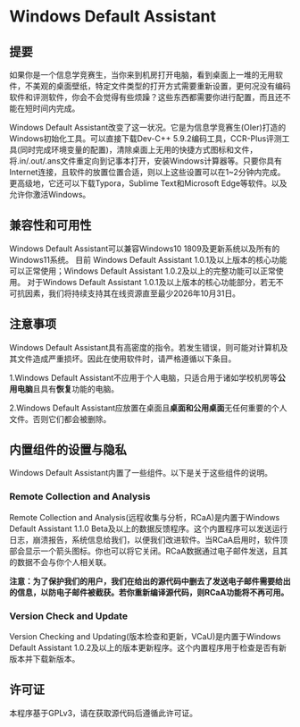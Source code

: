 # Windows Default Assistant
## 提要
如果你是一个信息学竞赛生，当你来到机房打开电脑，看到桌面上一堆的无用软件，不美观的桌面壁纸，特定文件类型的打开方式需要重新设置，更何况没有编码软件和评测软件，你会不会觉得有些烦躁？这些东西都需要你进行配置，而且还不能在短时间内完成。

Windows Default Assistant改变了这一状况。它是为信息学竞赛生(OIer)打造的Windows初始化工具。可以直接下载Dev-C++ 5.9.2编码工具，CCR-Plus评测工具(同时完成环境变量的配置)，清除桌面上无用的快捷方式图标和文件，将.in/.out/.ans文件重定向到记事本打开，安装Windows计算器等。只要你具有Internet连接，且软件的放置位置合适，则以上这些设置可以在1~2分钟内完成。更高级地，它还可以下载Typora，Sublime Text和Microsoft Edge等软件。以及允许你激活Windows。
## 兼容性和可用性
Windows Default Assistant可以兼容Windows10 1809及更新系统以及所有的Windows11系统。 
目前 Windows Default Assistant 1.0.1及以上版本的核心功能可以正常使用；Windows Default Assistant 1.0.2及以上的完整功能可以正常使用。
对于Windows Default Assistant 1.0.1及以上版本的核心功能部分，若无不可抗因素，我们将持续支持其在线资源直至最少2026年10月31日。
## 注意事项
Windows Default Assistant具有高密度的指令。若发生错误，则可能对计算机及其文件造成严重损坏。因此在使用软件时，请严格遵循以下条目。

1.Windows Default Assistant不应用于个人电脑，只适合用于诸如学校机房等**公用电脑**且具有**恢复**功能的电脑。

2.Windows Default Assistant应放置在桌面且**桌面和公用桌面**无任何重要的个人文件。否则它们都会被删除。
## 内置组件的设置与隐私
Windows Default Assistant内置了一些组件。以下是关于这些组件的说明。
### Remote Collection and Analysis
Remote Collection and Analysis(远程收集与分析，RCaA)是内置于Windows Default Assistant 1.1.0 Beta及以上的数据反馈程序。这个内置程序可以发送运行日志，崩溃报告，系统信息给我们，以便我们改进软件。当RCaA启用时，软件顶部会显示一个箭头图标。你也可以将它关闭。RCaA数据通过电子邮件发送，且其的数据不会与你个人相关联。

**注意：为了保护我们的用户，我们在给出的源代码中删去了发送电子邮件需要给出的信息，以防电子邮件被截获。若你重新编译源代码，则RCaA功能将不再可用。**
### Version Check and Update
Version Checking and Updating(版本检查和更新，VCaU)是内置于Windows Default Assistant 1.0.2及以上的版本更新程序。这个内置程序用于检查是否有新版本并下载新版本。
## 许可证
本程序基于GPLv3，请在获取源代码后遵循此许可证。
